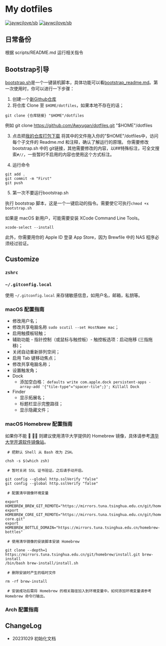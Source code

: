 # My dotfiles

<!--rehype:style=font-size: 38px; border-bottom: 0; display: flex; min-height: 260px; align-items: center; justify-content: center;-->

[![jaywcjlove/sb](https://wangchujiang.com/sb/lang/english.svg)](README-en.md) [![jaywcjlove/sb](https://wangchujiang.com/sb/lang/chinese.svg)](README.md)

<!--rehype:style=text-align: center;-->

## 日常备份

根据 scripts/README.md 运行相关指令

## Bootstrap引导

[bootstrap.sh](bootstrap.sh)是一个一键装机脚本，具体功能可以看[bootstrap_readme.md](bootstrap_readme.md)。第一次使用时，你可以进行一下步骤：

1. 创建一个[新Github仓库](https://github.com/new)
2. 将仓库 Clone 至 `$HOME/dotfiles`，如果本地不存在的话；
```
git clone {仓库链接} "$HOME"/dotfiles
```
例如 git clone https://github.com/Awyugan/dotfiles.git "$HOME"/dotfiles

3. 点击把[我的仓库打包下载](https://github.com/Awyugan/dotfiles/archive/refs/heads/main.zip)
将其中的文件拖入你的"$HOME"/dotfiles中，访问每个子文件的 Readme.md 和注释，确认了解运行的原理。
你需要修改bootstrap.sh 中的 git链接，其他需要修改的内容，以##特殊标注，可全文搜索`#//`，一些暂时不启用的内容也使用这个方式标注。

4. 运行命令

````
git add .
git commit -m "First"
git push
````

5. 第一次不要运行bootstrap.sh

执行 bootstrap 脚本，这是一个一键启动的指令。需要使它可执行`chmod +x bootstrap.sh`

如果是 macOS 新用户，可能需要安装 XCode Command Line Tools。

```shell
xcode-select --install
```

此外，你需要用你的 Apple ID 登录 App Store，因为 Brewfile 中的 NAS 程序必须经过验证。

## Customize

### `zshrc`

### `~/.gitconfig.local`

使用 `~/.gitconfig.local` 来存储敏感信息，如用户名，邮箱，私钥等。

### macOS 配置指南

- 修改用户名；
- 修改共享电脑名称 `sudo scutil --set HostName mac`；
- 启用触摸板轻触；
- 辅助功能 - 指针控制（或鼠标与触控板）- 触控板选项：启动拖移 (三指拖移)；
- 关闭自动重新排列空间；
- 启用 Tab 键移动焦点；
- 修改共享电脑名称；
- 设置触发角；
- Dock
    - 添加空白格： `defaults write com.apple.dock persistent-apps -array-add '{"tile-type"="spacer-tile";}'; Killall Dock`
- Finder
    - 显示拓展名；
    - 标题栏显示完整路径；
    - 显示隐藏文件；

### macOS Homebrew 配置指南

如果你不能 🔬 🧗‍♀️ 则建议使用清华大学提供的 Homebrew 镜像，具体请参考[清华大学开源软件镜像站](https://mirrors.tuna.tsinghua.edu.cn/help/homebrew/)。

```
 # 把默认 Shell 从 Bash 改为 ZSH。

chsh -s $(which zsh)

 # 暂时关闭 SSL 证书验证。之后请手动开启。

git config --global http.sslVerify "false"
git config --global http.sslVerify "false"

 # 配置清华镜像环境变量

export HOMEBREW_BREW_GIT_REMOTE="https://mirrors.tuna.tsinghua.edu.cn/git/homebrew/brew.git"
export HOMEBREW_CORE_GIT_REMOTE="https://mirrors.tuna.tsinghua.edu.cn/git/homebrew/homebrew-core.git"
export HOMEBREW_BOTTLE_DOMAIN="https://mirrors.tuna.tsinghua.edu.cn/homebrew-bottles"

 # 使用清华镜像的安装脚本安装 Homebrew

git clone --depth=1 https://mirrors.tuna.tsinghua.edu.cn/git/homebrew/install.git brew-install
/bin/bash brew-install/install.sh

 # 删除安装时产生的临时文件

rm -rf brew-install

 # 安装成功后需将 Homebrew 的相关路径加入到环境变量中。如何添加环境变量请参考 Homebrew 命令行输出。
```

### Arch 配置指南

## ChangeLog

- 20231029 初始化文档
